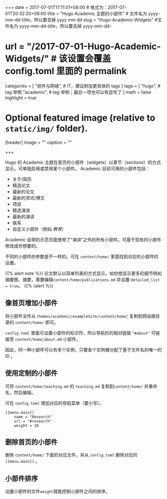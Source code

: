 +++
date = 2017-07-01T17:11:01+08:00 # 格式为：2017-07-01T20:32:20+08:00
title = "Hugo Academic 主题的小部件" # 文件名为 yyyy-mm-dd-title，所以要去掉 yyyy mm dd
slug = "Hugo-Academic-Widgets" #文件名为 yyyy-mm-dd-title，所以要去掉 yyyy-mm-dd-
# url = "/2017-07-01-Hugo-Academic-Widgets/" # 该设置会覆盖 config.toml 里面的 permalink 
categories = [
    "软件与网络", # IT，建议附加更具体的 tags
]
tags = [
    "hugo", # tag 举例
    "academic", # tag 举例；最后一项也可以有逗号了
]
math = false
highlight = true

# Optional featured image (relative to `static/img/` folder).
[header]
image = ""
caption = ""

+++

Hugo 的 Academic 主题在首页的小部件（widgets）以章节（sections）的方式显示。可单独启用或禁用某个小部件。 Academic 目前可用的小部件包括：

- 关于/简历
- 精选论文
- 最新的论文
- 最新的资讯/博文
- 项目
- 精选演讲
- 最新的演讲
- 联系
- 自定义小部件（例如 *教育*）

Academic 自带的示范页面使用了“演讲”之外的所有小部件。可基于现有的小部件修改成你想要的。<!--more-->

不同的小部件的参数是不一样的。可在 `content/home/` 里面找到对应的小部件的设置。

{{% alert note %}}
论文默认以简单列表的方式显示。如你想显示更多的细节例如摘要图、摘要，需要编辑`content/home/publications.md` 并设置  `detailed_list = true`。
{{% /alert %}}

## 像首页增加小部件

将小部件文件从 `themes/academic/exampleSite/content/home/` 复制到网站根目录的 `content/home/` 即可。

`config.toml` 里面可设置小部件的标识符，所以导航栏的相对链接 `"#about"`  可链接至 `content/home/about.md` 小部件。

因此，同一种小部件可以有多个实例，只要各个实例被分配了基于文件名的唯一的 ID 。

## 使用定制的小部件

可将 `content/home/teaching.md` 的 `teaching.md` 复制到`content/home/` 并重命名，然后编辑。

可在 `config.toml` 增加对应的导航菜单（要小写）。

    [[menu.main]]
        name = "Research"
        url = "#research"
        weight = 10

## 删除首页的小部件

删除 `content/home/` 下面的对应文件，并从 `config.toml` 删除对应的 `[[menu.main]]` 。

## 小部件排序

设置小部件的文件`weight`就能控制小部件之间的排序。